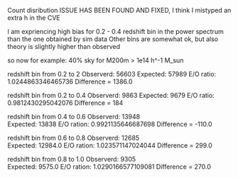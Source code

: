Count disribution ISSUE HAS BEEN FOUND AND FIXED, I think I mistyped an extra h in the CVE

I am expriencing high bias for 0.2 - 0.4 redshift bin in the power spectrum than the one obtained by sim data
Other bins are somewhat ok, but also theory is slightly higher than observed


so now for example: 40% sky for M200m > 1e14 h^-1 M_sun

redshift bin from 0.2 to 2
Observerd: 56603 
Expected: 57989
E/O ratio: 1.0244863346465736
Difference = 1386.0


redshift bin from 0.2 to 0.4
Observerd: 9863 
Expected: 9679 
E/O ratio: 0.9812430295042076
Difference = 184

redshift bin from 0.4 to 0.6
Observerd: 13948  
Expected: 13838
E/O ration: 0.9921135646687698
Difference = -110.0

redshift bin from 0.6 to 0.8
Observerd: 12685    
Expected: 12984.0
E/O ration: 1.023571147024044
Difference = 299.0 

redshift bin from 0.8 to 1.0
Observerd: 9305    
Expected: 9575.0
E/O ration: 1.0290166577109081
Difference = 270.0 
